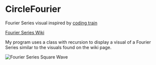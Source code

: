 # CircleFourier
Fourier Series visual inspired by [coding train](https://github.com/CodingTrain)

[Fourier Series Wiki](https://en.wikipedia.org/wiki/Fourier_series)

My program uses a class with recursion to display a visual of a Fourier Series similar to the visuals found on the wiki page.

![Fourier Series Square Wave](https://en.wikipedia.org/wiki/File:Fourier_series_square_wave_circles_animation.gif)

